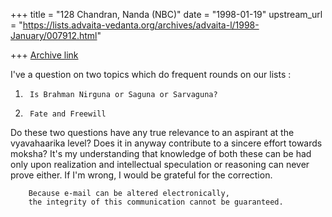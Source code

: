 +++
title = "128 Chandran, Nanda (NBC)"
date = "1998-01-19"
upstream_url = "https://lists.advaita-vedanta.org/archives/advaita-l/1998-January/007912.html"

+++
[Archive link](https://lists.advaita-vedanta.org/archives/advaita-l/1998-January/007912.html)

I've a question on two topics which do frequent rounds on our lists :
1.      Is Brahman Nirguna or Saguna or Sarvaguna?
2.      Fate and Freewill

Do these two questions have any true relevance to an aspirant at the
vyavahaarika level? Does it in anyway contribute to a sincere effort towards
moksha? It's my understanding that knowledge of both these can be had only
upon realization and intellectual speculation or reasoning can never prove
either. If I'm wrong, I would be grateful for the correction.

        Because e-mail can be altered electronically,
        the integrity of this communication cannot be guaranteed.

